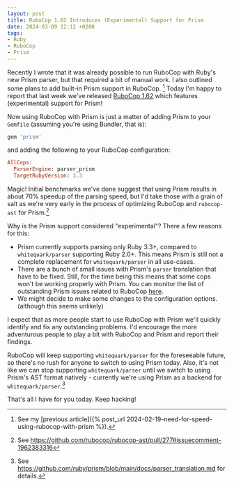 ```yaml
---
layout: post
title: RuboCop 1.62 Introduces (Experimental) Support for Prism
date: 2024-03-09 12:12 +0200
tags:
- Ruby
- RuboCop
- Prism
---
```


Recently I wrote that it was already possible to run RuboCop with Ruby's new
Prism parser, but that required a bit of manual work. I also outlined some plans
to add built-in Prism support in RuboCop. [^1] Today I'm happy to report that last
week we've released [RuboCop 1.62](https://github.com/rubocop/rubocop/releases)
which features (experimental) support for Prism!

Now using RuboCop with Prism is just a matter of adding Prism to your
`Gemfile` (assuming you're using Bundler, that is):

``` ruby
gem 'prism'
```

and adding the following to your RuboCop configuration:

``` ruby
AllCops:
  ParserEngine: parser_prism
  TargetRubyVersion: 3.3
```

Magic! Initial benchmarks we've done suggest that using Prism results in about 70% speedup of the parsing speed,
but I'd take those with a grain of salt as we're very early in the process of optimizing RuboCop and `rubocop-ast` for
Prism.[^2]

Why is the Prism support considered "experimental"? There a few reasons for this:

- Prism currently supports parsing only Ruby 3.3+, compared to `whitequark/parser` supporting
Ruby 2.0+. This means Prism is still not a complete replacement for `whitequark/parser` in all use-cases.
- There are a bunch of small issues with Prism's `parser` translation that have to be fixed. Still, for the time being this means that some cops won't be working properly with Prism. You can monitor the list of outstanding Prism issues related to RuboCop [here](https://github.com/ruby/prism/issues?q=is%3Aissue+is%3Aopen+label%3Arubocop).
- We might decide to make some changes to the configuration options. (although this seems unlikely)

I expect that as more people start to use RuboCop with Prism we'll quickly identify and fix any outstanding problems. I'd encourage the more adventurous people to play a bit with RuboCop and Prism and report their findings.

RuboCop will keep supporting `whitequark/parser` for the foreseeable future, so there's no rush for anyone to switch to using Prism today.
Also, it's not like we can stop supporting `whitequark/parser` until we switch to using Prism's AST format natively - currently we're using
Prism as a backend for `whitequark/parser`.[^3]

That's all I have for you today. Keep hacking!

[^1]: See my [previous article]({% post_url 2024-02-19-need-for-speed-using-rubocop-with-prism %}).
[^2]: See <https://github.com/rubocop/rubocop-ast/pull/277#issuecomment-1962383316>
[^3]: See <https://github.com/ruby/prism/blob/main/docs/parser_translation.md> for details.
